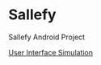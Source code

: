 # Sallefy
Sallefy Android Project

[User Interface Simulation](https://xd.adobe.com/view/db52637a-82ae-48ab-53ea-bfecf8671dbe-ad63/?fullscreen&hints=off)
